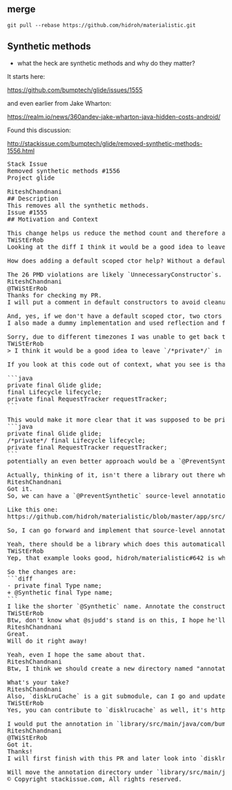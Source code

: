 ## merge

    git pull --rebase https://github.com/hidroh/materialistic.git

## Synthetic methods

- what the heck are synthetic methods and why do they matter?

It starts here:

https://github.com/bumptech/glide/issues/1555

and even earlier from Jake Wharton:

https://realm.io/news/360andev-jake-wharton-java-hidden-costs-android/

Found this discussion:

http://stackissue.com/bumptech/glide/removed-synthetic-methods-1556.html

<pre>
Stack Issue
Removed synthetic methods #1556
Project glide

RiteshChandnani
## Description
This removes all the synthetic methods.
Issue #1555
## Motivation and Context

This change helps us reduce the method count and therefore also helps us avoid the trampoline created because of synthetic methods.
TWiStErRob
Looking at the diff I think it would be a good idea to leave /*private*/ in the code and put a comment in the default constructors so that a future cleanup wouldn't reverse the changes.

How does adding a default scoped ctor help? Without a default scoped ctor (1 method) a private one is generated with an accessor (2 methods)?

The 26 PMD violations are likely `UnnecessaryConstructor`s.
RiteshChandnani
@TWiStErRob
Thanks for checking my PR.
I will put a comment in default constructors to avoid cleanup. But, I can't get my arms around - " I think it would be a good idea to leave /private/ in the code", can you please elaborate a bit more.

And, yes, if we don't have a default scoped ctor, two ctors will be synthesized, one will be the private constructor with no params and one will be a package private constructor with an arbitrary param (its type is dependent on compiler implementation, and hence one addtional empty class to support ctor overloading.
I also made a dummy implementation and used reflection and found the same.

Sorry, due to different timezones I was unable to get back to you immediately.
TWiStErRob
> I think it would be a good idea to leave `/*private*/` in the code

If you look at this code out of context, what you see is that one of the fields are non-private for seemingly no reason (all usages of it are within the same class).

```java
private final Glide glide;
final Lifecycle lifecycle;
private final RequestTracker requestTracker;
```

This would make it more clear that it was supposed to be private, but cannot due to some limitation.
```java
private final Glide glide;
/*private*/ final Lifecycle lifecycle;
private final RequestTracker requestTracker;
```
potentially an even better approach would be a `@PreventSynthetic` or `@Private` source-level annotation to prevent thinking of commenting out as a forget-to-revert-after-debug thing.

Actually, thinking of it, isn't there a library out there which does this automatically? I mean if there is a way to have lambdas in Java 5, some APT code should be able to increase visibility of fields.
RiteshChandnani
Got it.
So, we can have a `@PreventSynthetic` source-level annotation to make the code more clear.

Like this one:
https://github.com/hidroh/materialistic/blob/master/app/src/main/java/io/github/hidroh/materialistic/annotation/Synthetic.java

So, I can go forward and implement that source-level annotation and update the code accordingly?

Yeah, there should be a library which does this automatically, but I was unable to find something after doing a quick search.
TWiStErRob
Yep, that example looks good, hidroh/materialistic#642 is where it was introduced.

So the changes are:
```diff
- private final Type name;
+ @Synthetic final Type name;
```
I like the shorter `@Synthetic` name. Annotate the constructors as well, then they can be left empty.
TWiStErRob
Btw, don't know what @sjudd's stand is on this, I hope he'll accept, but not sure.
RiteshChandnani
Great.
Will do it right away!

Yeah, even I hope the same about that.
RiteshChandnani
Btw, I think we should create a new directory named "annotation" in "glide/library/src/main/java/com/bumptech/glide/"

What's your take?
RiteshChandnani
Also, `diskLruCache` is a git submodule, can I go and update that one too?
TWiStErRob
Yes, you can contribute to `disklrucache` as well, it's http://github.com/sjudd/disklrucache that you need to fork. You need two separate PRs (this and another) and you can't depend on code in each other (i.e. the annotation). As far as I remember the cache doesn't have many classes, so it should be less likely to have synthetics.

I would put the annotation in `library/src/main/java/com/bumptech/glide/util`, because it's not part of the public API.
RiteshChandnani
@TWiStErRob
Got it.
Thanks!
I will first finish with this PR and later look into `disklrucache`.

Will move the annotation directory under `library/src/main/java/com/bumptech/glide/util`
© Copyright stackissue.com, All rights reserved.
</pre>